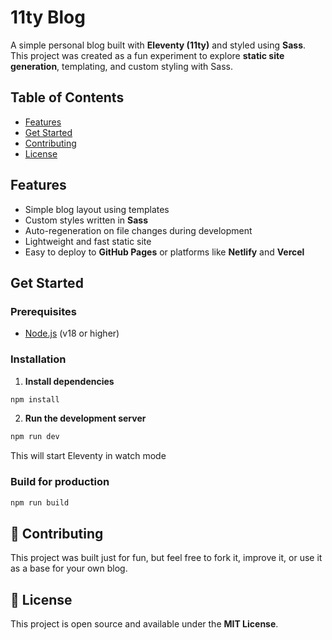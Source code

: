 # 11ty Blog

A simple personal blog built with **Eleventy (11ty)** and styled using **Sass**.  
This project was created as a fun experiment to explore **static site generation**, templating, and custom styling with Sass.

## Table of Contents

- [Features](#features)
- [Get Started](#get-started)
- [Contributing](#contributing)
- [License](#license)

## Features

- Simple blog layout using templates
- Custom styles written in **Sass**
- Auto-regeneration on file changes during development
- Lightweight and fast static site
- Easy to deploy to **GitHub Pages** or platforms like **Netlify** and **Vercel**

## Get Started

### Prerequisites

- [Node.js](https://nodejs.org/) (v18 or higher)

### Installation

1. **Install dependencies**

```bash
npm install
```

2. **Run the development server**

```bash
npm run dev
```

This will start Eleventy in watch mode

### Build for production

```bash
npm run build
```

## 🤝 Contributing

This project was built just for fun, but feel free to fork it, improve it, or use it as a base for your own blog.

## 📄 License

This project is open source and available under the **MIT License**.
